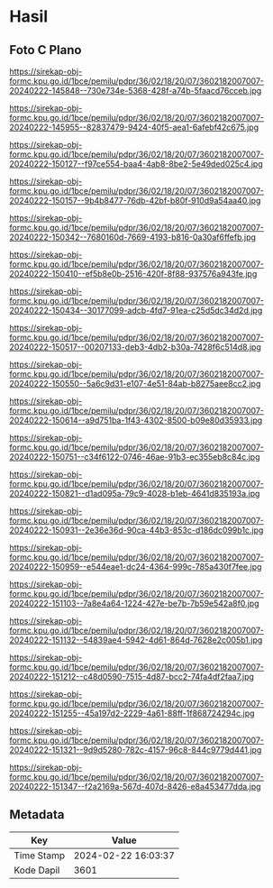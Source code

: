 # Hasil

## Foto C Plano

https://sirekap-obj-formc.kpu.go.id/1bce/pemilu/pdpr/36/02/18/20/07/3602182007007-20240222-145848--730e734e-5368-428f-a74b-5faacd76cceb.jpg

https://sirekap-obj-formc.kpu.go.id/1bce/pemilu/pdpr/36/02/18/20/07/3602182007007-20240222-145955--82837479-9424-40f5-aea1-6afebf42c675.jpg

https://sirekap-obj-formc.kpu.go.id/1bce/pemilu/pdpr/36/02/18/20/07/3602182007007-20240222-150127--f97ce554-baa4-4ab8-8be2-5e49ded025c4.jpg

https://sirekap-obj-formc.kpu.go.id/1bce/pemilu/pdpr/36/02/18/20/07/3602182007007-20240222-150157--9b4b8477-76db-42bf-b80f-910d9a54aa40.jpg

https://sirekap-obj-formc.kpu.go.id/1bce/pemilu/pdpr/36/02/18/20/07/3602182007007-20240222-150342--7680160d-7669-4193-b816-0a30af6ffefb.jpg

https://sirekap-obj-formc.kpu.go.id/1bce/pemilu/pdpr/36/02/18/20/07/3602182007007-20240222-150410--ef5b8e0b-2516-420f-8f88-937576a943fe.jpg

https://sirekap-obj-formc.kpu.go.id/1bce/pemilu/pdpr/36/02/18/20/07/3602182007007-20240222-150434--30177099-adcb-4fd7-91ea-c25d5dc34d2d.jpg

https://sirekap-obj-formc.kpu.go.id/1bce/pemilu/pdpr/36/02/18/20/07/3602182007007-20240222-150517--00207133-deb3-4db2-b30a-7428f6c514d8.jpg

https://sirekap-obj-formc.kpu.go.id/1bce/pemilu/pdpr/36/02/18/20/07/3602182007007-20240222-150550--5a6c9d31-e107-4e51-84ab-b8275aee8cc2.jpg

https://sirekap-obj-formc.kpu.go.id/1bce/pemilu/pdpr/36/02/18/20/07/3602182007007-20240222-150614--a9d751ba-1f43-4302-8500-b09e80d35933.jpg

https://sirekap-obj-formc.kpu.go.id/1bce/pemilu/pdpr/36/02/18/20/07/3602182007007-20240222-150751--c34f6122-0746-46ae-91b3-ec355eb8c84c.jpg

https://sirekap-obj-formc.kpu.go.id/1bce/pemilu/pdpr/36/02/18/20/07/3602182007007-20240222-150821--d1ad095a-79c9-4028-b1eb-4641d835193a.jpg

https://sirekap-obj-formc.kpu.go.id/1bce/pemilu/pdpr/36/02/18/20/07/3602182007007-20240222-150931--2e36e36d-90ca-44b3-853c-d186dc099b1c.jpg

https://sirekap-obj-formc.kpu.go.id/1bce/pemilu/pdpr/36/02/18/20/07/3602182007007-20240222-150959--e544eae1-dc24-4364-999c-785a430f7fee.jpg

https://sirekap-obj-formc.kpu.go.id/1bce/pemilu/pdpr/36/02/18/20/07/3602182007007-20240222-151103--7a8e4a64-1224-427e-be7b-7b59e542a8f0.jpg

https://sirekap-obj-formc.kpu.go.id/1bce/pemilu/pdpr/36/02/18/20/07/3602182007007-20240222-151132--54839ae4-5942-4d61-864d-7628e2c005b1.jpg

https://sirekap-obj-formc.kpu.go.id/1bce/pemilu/pdpr/36/02/18/20/07/3602182007007-20240222-151212--c48d0590-7515-4d87-bcc2-74fa4df2faa7.jpg

https://sirekap-obj-formc.kpu.go.id/1bce/pemilu/pdpr/36/02/18/20/07/3602182007007-20240222-151255--45a197d2-2229-4a61-88ff-1f868724294c.jpg

https://sirekap-obj-formc.kpu.go.id/1bce/pemilu/pdpr/36/02/18/20/07/3602182007007-20240222-151321--9d9d5280-782c-4157-96c8-844c9779d441.jpg

https://sirekap-obj-formc.kpu.go.id/1bce/pemilu/pdpr/36/02/18/20/07/3602182007007-20240222-151347--f2a2169a-567d-407d-8426-e8a453477dda.jpg


## Metadata

| Key        | Value               |
| ---------- | ------------------- |
| Time Stamp | 2024-02-22 16:03:37 |
| Kode Dapil | 3601                |




